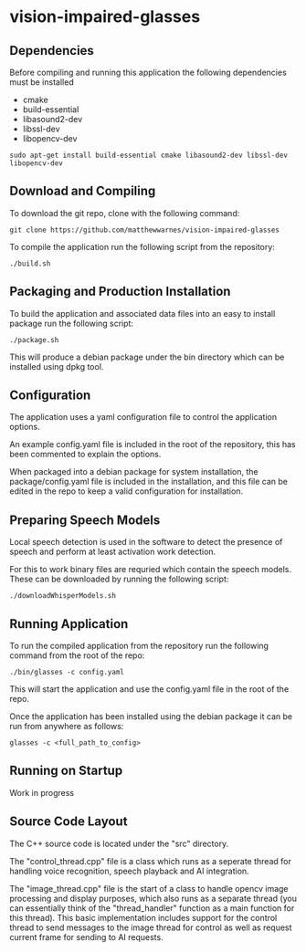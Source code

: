 # vision-impaired-glasses


## Dependencies

Before compiling and running this application the following dependencies must be installed

* cmake
* build-essential
* libasound2-dev
* libssl-dev
* libopencv-dev

```sudo apt-get install build-essential cmake libasound2-dev libssl-dev libopencv-dev```

## Download and Compiling

To download the git repo, clone with the following command:

```git clone https://github.com/matthewwarnes/vision-impaired-glasses```

To compile the application run the following script from the repository:

```./build.sh```

## Packaging and Production Installation

To build the application and associated data files into an easy to install package run the following script:

```./package.sh```

This will produce a debian package under the bin directory which can be installed using dpkg tool.

## Configuration

The application uses a yaml configuration file to control the application options.

An example config.yaml file is included in the root of the repository, this has been commented to explain the options.

When packaged into a debian package for system installation, the package/config.yaml file is included in the installation, and this file can be edited in the repo to keep a valid configuration for installation.

## Preparing Speech Models

Local speech detection is used in the software to detect the presence of speech and perform at least activation work detection.

For this to work binary files are requried which contain the speech models. These can be downloaded by running the following script:

```./downloadWhisperModels.sh```

## Running Application

To run the compiled application from the repository run the following command from the root of the repo:

```./bin/glasses -c config.yaml```

This will start the application and use the config.yaml file in the root of the repo.


Once the application has been installed using the debian package it can be run from anywhere as follows:

```glasses -c <full_path_to_config>```


## Running on Startup

Work in progress

## Source Code Layout

The C++ source code is located under the "src" directory.

The "control_thread.cpp" file is a class which runs as a seperate thread for handling voice recognition, speech playback and AI integration.

The "image_thread.cpp" file is the start of a class to handle opencv image processing and display purposes, which also runs as a separate thread (you can essentially think of the "thread_handler" function as a main function for this thread). This basic implementation includes support for the control thread to send messages to the image thread for control as well as request current frame for sending to AI requests.
